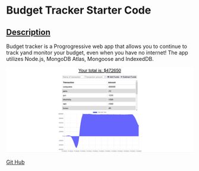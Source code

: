 # Budget Tracker Starter Code
## <ins>Description</ins>
Budget tracker is a Progrogressive web app that allows you to continue to track yand monitor your budget, even when you have no internet!  The app utilizes Node.js, MongoDB Atlas, Mongoose and IndexedDB.

![Screenshot of Budget Tracker](./public/image/Capture.PNG)

[Git Hub](https://github.com/KaylaVangel/PWA)